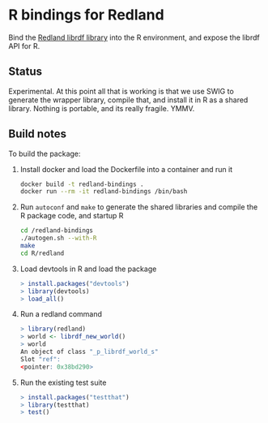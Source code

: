 R bindings for Redland
======================

Bind the [Redland librdf library](http://librdf.org) into the R environment, and expose the librdf API for R.

## Status

Experimental.  At this point all that is working is that we use SWIG to generate the wrapper library, compile that, and install it in R as a shared library.  Nothing is portable, and its really fragile. YMMV.

## Build notes

To build the package:

1. Install docker and load the Dockerfile into a container and run it
    ```bash
    docker build -t redland-bindings .
    docker run --rm -it redland-bindings /bin/bash
    ```

2. Run `autoconf` and `make` to generate the shared libraries and compile the R package code, and startup R
    ```bash
    cd /redland-bindings
    ./autogen.sh --with-R
	make
    cd R/redland
    ```

3. Load devtools in R and load the package
    ```r
    > install.packages("devtools")
    > library(devtools)
    > load_all()
    ```

4. Run a redland command
    ```r
    > library(redland)
    > world <- librdf_new_world()
    > world
    An object of class "_p_librdf_world_s"
    Slot "ref":
    <pointer: 0x38bd290>
    ```

5. Run the existing test suite
    ```r
    > install.packages("testthat")
    > library(testthat)
    > test()
    ```
